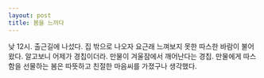 ```yaml
---
layout: post
title: 봄을 느끼다
---
```


낮 12시. 출근길에 나섰다. 집 밖으로 나오자 요근래 느껴보지 못한 따스한 바람이 불어왔다. 알고보니 어제가 경칩이더라. 만물이 겨울잠에서 깨어난다는 경칩. 만물에게 따스함을 선물하는 봄은 따뜻하고 친절한 마음씨를 가졌구나 생각했다.